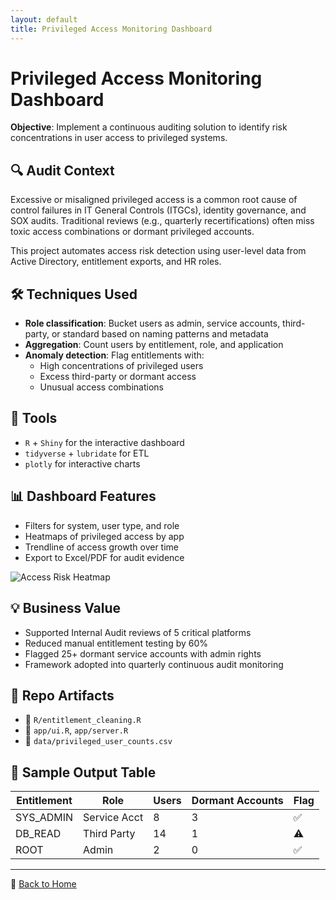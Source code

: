 ```yaml
---
layout: default
title: Privileged Access Monitoring Dashboard
---
```


# Privileged Access Monitoring Dashboard

**Objective**: Implement a continuous auditing solution to identify risk concentrations in user access to privileged systems.

## 🔍 Audit Context

Excessive or misaligned privileged access is a common root cause of control failures in IT General Controls (ITGCs), identity governance, and SOX audits. Traditional reviews (e.g., quarterly recertifications) often miss toxic access combinations or dormant privileged accounts.

This project automates access risk detection using user-level data from Active Directory, entitlement exports, and HR roles.

## 🛠 Techniques Used

- **Role classification**: Bucket users as admin, service accounts, third-party, or standard based on naming patterns and metadata
- **Aggregation**: Count users by entitlement, role, and application
- **Anomaly detection**: Flag entitlements with:
  - High concentrations of privileged users
  - Excess third-party or dormant access
  - Unusual access combinations

## 🧪 Tools

- `R` + `Shiny` for the interactive dashboard
- `tidyverse` + `lubridate` for ETL
- `plotly` for interactive charts

## 📊 Dashboard Features

- Filters for system, user type, and role
- Heatmaps of privileged access by app
- Trendline of access growth over time
- Export to Excel/PDF for audit evidence

![Access Risk Heatmap](/assets/priv-access-heatmap.png)

## 💡 Business Value

- Supported Internal Audit reviews of 5 critical platforms
- Reduced manual entitlement testing by 60%
- Flagged 25+ dormant service accounts with admin rights
- Framework adopted into quarterly continuous audit monitoring

## 📂 Repo Artifacts

- 📁 `R/entitlement_cleaning.R`
- 📁 `app/ui.R`, `app/server.R`
- 📁 `data/privileged_user_counts.csv`

## 📎 Sample Output Table

| Entitlement | Role         | Users | Dormant Accounts | Flag |
|-------------|--------------|-------|------------------|------|
| SYS_ADMIN   | Service Acct | 8     | 3                | ✅   |
| DB_READ     | Third Party  | 14    | 1                | ⚠️   |
| ROOT        | Admin        | 2     | 0                | ✅   |

---

🔗 [Back to Home](../index.md)
